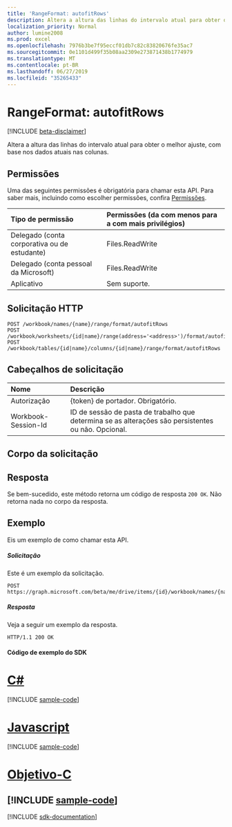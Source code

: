 ```yaml
---
title: 'RangeFormat: autofitRows'
description: Altera a altura das linhas do intervalo atual para obter o melhor ajuste, com base nos dados atuais nas colunas.
localization_priority: Normal
author: lumine2008
ms.prod: excel
ms.openlocfilehash: 7976b3be7f95eccf01db7c82c83820676fe35ac7
ms.sourcegitcommit: 0e1101d499f35b08aa2309e273871438b1774979
ms.translationtype: MT
ms.contentlocale: pt-BR
ms.lasthandoff: 06/27/2019
ms.locfileid: "35265433"
---
```

# <a name="rangeformat-autofitrows"></a>RangeFormat: autofitRows

[!INCLUDE [beta-disclaimer](../../includes/beta-disclaimer.md)]

Altera a altura das linhas do intervalo atual para obter o melhor ajuste, com base nos dados atuais nas colunas.
## <a name="permissions"></a>Permissões
Uma das seguintes permissões é obrigatória para chamar esta API. Para saber mais, incluindo como escolher permissões, confira [Permissões](/graph/permissions-reference).

|Tipo de permissão      | Permissões (da com menos para a com mais privilégios)              |
|:--------------------|:---------------------------------------------------------|
|Delegado (conta corporativa ou de estudante) | Files.ReadWrite    |
|Delegado (conta pessoal da Microsoft) | Files.ReadWrite    |
|Aplicativo | Sem suporte. |

## <a name="http-request"></a>Solicitação HTTP
<!-- { "blockType": "ignored" } -->
```http
POST /workbook/names/{name}/range/format/autofitRows
POST /workbook/worksheets/{id|name}/range(address='<address>')/format/autofitRows
POST /workbook/tables/{id|name}/columns/{id|name}/range/format/autofitRows

```
## <a name="request-headers"></a>Cabeçalhos de solicitação
| Nome       | Descrição|
|:---------------|:----------|
| Autorização  | {token} de portador. Obrigatório. |
| Workbook-Session-Id  | ID de sessão de pasta de trabalho que determina se as alterações são persistentes ou não. Opcional.|

## <a name="request-body"></a>Corpo da solicitação

## <a name="response"></a>Resposta

Se bem-sucedido, este método retorna um código de resposta `200 OK`. Não retorna nada no corpo da resposta.

## <a name="example"></a>Exemplo
Eis um exemplo de como chamar esta API.
##### <a name="request"></a>Solicitação
Este é um exemplo da solicitação.
<!-- {
  "blockType": "request",
  "name": "rangeformat_autofitrows"
}-->
```http
POST https://graph.microsoft.com/beta/me/drive/items/{id}/workbook/names/{name}/range/format/autofitRows
```

##### <a name="response"></a>Resposta
Veja a seguir um exemplo da resposta. 
<!-- {
  "blockType": "response",
  "truncated": true,
  "@odata.type": "microsoft.graph.none"
} -->
```http
HTTP/1.1 200 OK
```
#### <a name="sdk-sample-code"></a>Código de exemplo do SDK
# <a name="ctabcs"></a>[C#](#tab/cs)
[!INCLUDE [sample-code](../includes/rangeformat_autofitrows-Cs-snippets.md)]

# <a name="javascripttabjavascript"></a>[Javascript](#tab/javascript)
[!INCLUDE [sample-code](../includes/rangeformat_autofitrows-Javascript-snippets.md)]

# <a name="objective-ctabobjective-c"></a>[Objetivo-C](#tab/objective-c)
[!INCLUDE [sample-code](../includes/rangeformat_autofitrows-Objective-C-snippets.md)]
---

[!INCLUDE [sdk-documentation](../includes/snippets_sdk_documentation_link.md)]

<!-- uuid: 8fcb5dbc-d5aa-4681-8e31-b001d5168d79
2015-10-25 14:57:30 UTC -->
<!--
{
  "type": "#page.annotation",
  "description": "RangeFormat: autofitRows",
  "keywords": "",
  "section": "documentation",
  "tocPath": "",
  "suppressions": [
    "Error: /api-reference/beta/api/rangeformat-autofitrows.md:\r\n      BookmarkMissing: '[#tab/objective-c](Objective-C)'. Did you mean: #objective-c (score: 4)",
    "Error: /api-reference/beta/api/rangeformat-autofitrows.md:\r\n      BookmarkMissing: '[#tab/cs](C#)'. Did you mean: #c (score: 5)",
    "Error: /api-reference/beta/api/rangeformat-autofitrows.md:\r\n      BookmarkMissing: '[#tab/javascript](Javascript)'. Did you mean: #javascript (score: 4)"
  ]
}
-->
